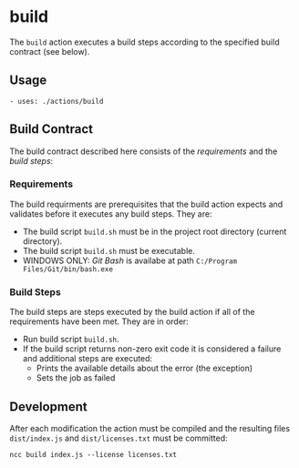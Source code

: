 # build

The `build` action executes a build steps according to the specified build contract (see below).

## Usage

```
- uses: ./actions/build
```

## Build Contract

The build contract described here consists of the _requirements_ and the _build steps_:

### Requirements

The build requirments are prerequisites that the build action expects and validates before it executes any build steps. They are:

-   The build script `build.sh` must be in the project root directory (current directory).
-   The build script `build.sh` must be executable.
-   WINDOWS ONLY: _Git Bash_ is availabe at path `C:/Program Files/Git/bin/bash.exe`

### Build Steps

The build steps are steps executed by the build action if all of the requirements have been met. They are in order:

-   Run build script `build.sh`.
-   If the build script returns non-zero exit code it is considered a failure and additional steps are executed:
    -   Prints the available details about the error (the exception)
    -   Sets the job as failed

## Development

After each modification the action must be compiled and the resulting files `dist/index.js` and `dist/licenses.txt` must be committed:

```
ncc build index.js --license licenses.txt
```
